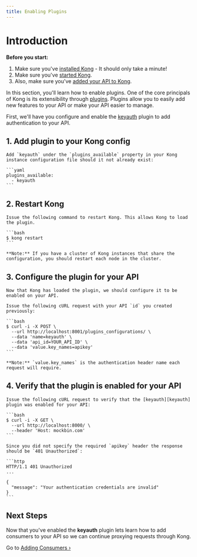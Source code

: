 ```yaml
---
title: Enabling Plugins
---
```


# Introduction

<div class="alert alert-warning">
  <strong>Before you start:</strong>
  <ol>
    <li>Make sure you've <a href="https://konghq.com/install/">installed Kong</a> - It should only take a minute!</li>
    <li>Make sure you've <a href="/{{page.kong_version}}/getting-started/quickstart">started Kong</a>.</li>
    <li>Also, make sure you've <a href="/{{page.kong_version}}/getting-started/adding-your-api">added your API to Kong</a>.</li>
  </ol>
</div>

In this section, you'll learn how to enable plugins. One of the core principals of Kong is its extensibility through [plugins][plugins]. Plugins allow you to easily add new features to your API or make your API easier to manage.

First, we'll have you configure and enable the [keyauth][keyauth] plugin to add authentication to your API.

## 1. Add plugin to your Kong config

    Add `keyauth` under the `plugins_available` property in your Kong instance configuration file should it not already exist:

    ```yaml
    plugins_available:
      - keyauth
    ```

## 2. Restart Kong

    Issue the following command to restart Kong. This allows Kong to load the plugin.

    ```bash
    $ kong restart
    ```

    **Note:** If you have a cluster of Kong instances that share the configuration, you should restart each node in the cluster.

## 3. Configure the plugin for your API

    Now that Kong has loaded the plugin, we should configure it to be enabled on your API.

    Issue the following cURL request with your API `id` you created previously:

    ```bash
    $ curl -i -X POST \
      --url http://localhost:8001/plugins_configurations/ \
      --data 'name=keyauth' \
      --data 'api_id=YOUR_API_ID' \
      --data 'value.key_names=apikey'
    ```

    **Note:** `value.key_names` is the authentication header name each request will require.

## 4. Verify that the plugin is enabled for your API

    Issue the following cURL request to verify that the [keyauth][keyauth] plugin was enabled for your API:

    ```bash
    $ curl -i -X GET \
      --url http://localhost:8000/ \
      --header 'Host: mockbin.com'
    ```

    Since you did not specify the required `apikey` header the response should be `401 Unauthorized`:

    ```http
    HTTP/1.1 401 Unauthorized
    ...

    {
      "message": "Your authentication credentials are invalid"
    }
    ```

## Next Steps

Now that you've enabled the **keyauth** plugin lets learn how to add consumers to your API so we can continue proxying requests through Kong.

Go to [Adding Consumers &rsaquo;][adding-consumers]

[mockbin]: https://mockbin.com
[CLI]: /{{page.kong_version}}/cli
[API]: /{{page.kong_version}}/admin-api
[keyauth]: /plugins/key-authentication
[plugins]: /plugins/
[migrations]: /{{page.kong_version}}/migrations
[quickstart]: /{{page.kong_version}}/getting-started/quickstart
[enabling-plugins]: /{{page.kong_version}}/getting-started/enabling-plugins
[adding-consumers]: /{{page.kong_version}}/getting-started/adding-consumers
